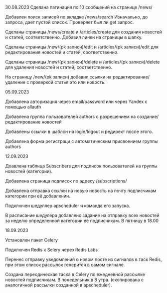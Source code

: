 30.08.2023
Сделана пагинация по 10 сообщений на странице /news/

Добавлен поиск записей по вкладке /news/search
Изначально, до запроса, дает пустой список. Проверяет был ли get запрос. 

Сделаны страницы /news/create и /articles/create для создания новостей и статей, соответственно.
Добавил линки на страницы в шапку.

Сделаны страницы /new/(pk записи)/edit и /articles/(pk записи)/edit для редактирования новостей и статей, соответственно.

Сделаны страницы /new/(pk записи)/delete и /articles/(pk записи)/delete для удаления новостей и статей, соответственно.

На страницу /new/(pk записи)  добавил ссылки на редактирование/удаление с проверкой статья это или новость.

05.09.2023

Добавлена авторизация через email/password или через Yandex с помощью allauth

Добавлена группа пользователей authors с разрешением на создание/редактирование новостей

Добавлены ссылки в шаблон на login/logout и редирект после этого.

Добавлена форма регистраци с автоматическим присвоением группы authors


12.09.2023

Доавлена таблица Subscribers для подписок пользователей на группы новостей (категории).

Добавлена страница подписок по адресу /subscriptions/

Добавлена отправка ссылки на новую новость на почту подписчикам категории при её добавлении.

Подключен шедуллер apscheduler и команда его запуска.

В расписание шедулера добавлено задание на отправку всех новостей за неделю определенной категории её подписчикам. В пятницу в 18.00

18.09.2023

Установлен пакет Celery

Подключен Redis к Selery через Redis Labs

Перенес отправку уведомлений о новом посте из сигналов в таск Redis, при этом список рассылок генерится в самом сигнале.

Создана переодическая таска в Celery по ежедневной рассылке новостей подписчикам. В понедельник в 8 утра.
(скопирована с аналогичной рассылки созданной в apscheduler).

